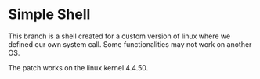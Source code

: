 # Simple Shell

This branch is a shell created for a custom version of linux where we defined our own system call.
Some functionalities may not work on another OS.

The patch works on the linux kernel 4.4.50.
